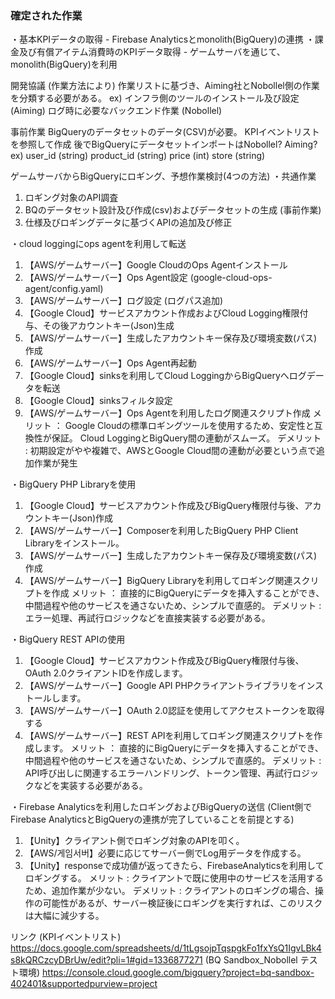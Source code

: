### 確定された作業
・基本KPIデータの取得
	- Firebase Analyticsとmonolith(BigQuery)の連携
・課金及び有償アイテム消費時のKPIデータ取得
	- ゲームサーバを通じて、monolith(BigQuery)を利用

開発協議 (作業方法により)
	作業リストに基づき、Aiming社とNobollel側の作業を分類する必要がある。
	ex) インフラ側のツールのインストール及び設定(Aiming)
		ログ時に必要なバックエンド作業 (Nobollel)

事前作業
BigQueryのデータセットのデータ(CSV)が必要。
KPIイベントリストを参照して作成
後でBigQueryにデータセットインポートはNobollel? Aiming?
ex) 
user_id (string)
product_id (string)
price (int)
store (string)

ゲームサーバからBigQueryにロギング、予想作業検討(4つの方法)
・共通作業
1. ロギング対象のAPI調査
2. BQのデータセット設計及び作成(csv)およびデータセットの生成 (事前作業)
3. 仕様及びロギングデータに基づくAPIの追加及び修正

・cloud loggingにops agentを利用して転送
1.   【AWS/ゲームサーバー】Google CloudのOps Agentインストール
2.   【AWS/ゲームサーバー】Ops Agent設定 (google-cloud-ops-agent/config.yaml)
3.   【AWS/ゲームサーバー】ログ設定 (ログパス追加)
4.   【Google Cloud】​サービスアカウント作成およびCloud Logging権限付与、その後アカウントキー(Json)生成
5.   【AWS/ゲームサーバー】生成したアカウントキー保存及び環境変数(パス)作成
6.   【AWS/ゲームサーバー】​Ops Agent再起動
7.   【Google Cloud】sinksを利用してCloud LoggingからBigQueryへログデータを転送
8.   【Google Cloud】sinksフィルタ設定
9.   【AWS/ゲームサーバー】Ops Agentを利用したログ関連スクリプト作成
	メリット ： 
		Google Cloudの標準ロギングツールを使用するため、安定性と互換性が保証。
		Cloud LoggingとBigQuery間の連動がスムーズ。
	デメリット : 
		初期設定がやや複雑で、AWSとGoogle Cloud間の連動が必要という点で追加作業が発生

・BigQuery PHP Libraryを使用
1.   【Google Cloud】サービスアカウント作成及びBigQuery権限付与後、アカウントキー(Json)作成  
2.   【AWS/ゲームサーバー】Composerを利用したBigQuery PHP Client Libraryをインストール。
3.   【AWS/ゲームサーバー】生成したアカウントキー保存及び環境変数(パス)作成
4.   【AWS/ゲームサーバー】BigQuery Libraryを利用してロギング関連スクリプトを作成
	メリット ： 
	直接的にBigQueryにデータを挿入することができ、中間過程や他のサービスを通さないため、シンプルで直感的。
	デメリット : エラー処理、再試行ロジックなどを直接実装する必要がある。

・BigQuery REST APIの使用
1.   【Google Cloud】サービスアカウント作成及びBigQuery権限付与後、OAuth 2.0クライアントIDを作成します。
2.   【AWS/ゲームサーバー】Google API PHPクライアントライブラリをインストールします。
3.   【AWS/ゲームサーバー】OAuth 2.0認証を使用してアクセストークンを取得する
4.   【AWS/ゲームサーバー】REST APIを利用してロギング関連スクリプトを作成します。
	メリット ：
	直接的にBigQueryにデータを挿入することができ、中間過程や他のサービスを通さないため、シンプルで直感的。
	デメリット : API呼び出しに関連するエラーハンドリング、トークン管理、再試行ロジックなどを実装する必要がある。

・Firebase Analyticsを利用したロギングおよびBigQueryの送信
(Client側でFirebase AnalyticsとBigQueryの連携が完了していることを前提とする)
1.   【Unity】クライアント側でロギング対象のAPIを叩く。
2.   【AWS/게임서버】必要に応じてサーバー側でLog用データを作成する。
3.   【Unity】responseで成功値が返ってきたら、FirebaseAnalyticsを利用してロギングする。
	メリット : 
	クライアントで既に使用中のサービスを活用するため、追加作業が少ない。
	デメリット : 
	クライアントのロギングの場合、操作の可能性があるが、サーバー検証後にロギングを実行すれば、このリスクは大幅に減少する。
	
リンク
(KPIイベントリスト)
https://docs.google.com/spreadsheets/d/1tLgsojpTqspgkFo1fxYsQ1IgvLBk4s8kQRCzcyDBrUw/edit?pli=1#gid=1336877271
(BQ Sandbox_Nobollel テスト環境)
https://console.cloud.google.com/bigquery?project=bq-sandbox-402401&supportedpurview=project